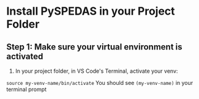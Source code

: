 # Install PySPEDAS in your Project Folder

## Step 1: Make sure your virtual environment is activated
1. In your project folder, in VS Code's Terminal, activate your venv:

  ` source my-venv-name/bin/activate `
    You should see `(my-venv-name)` in your terminal prompt
    
